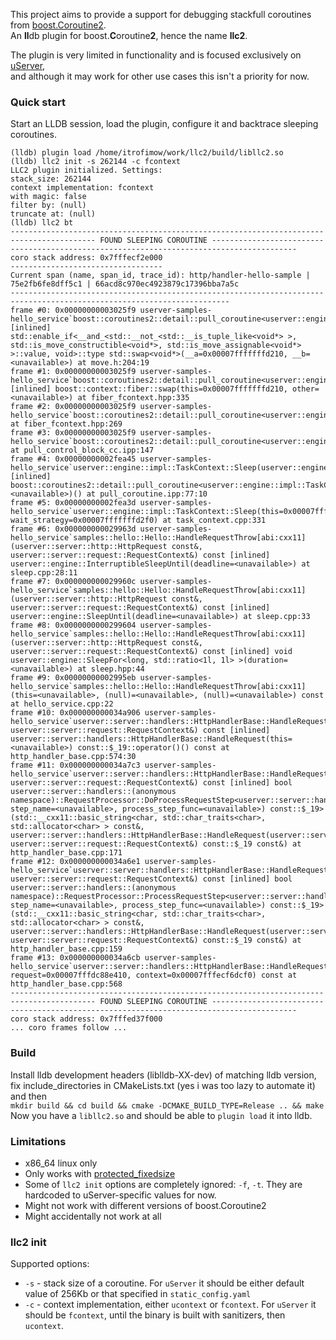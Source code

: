 This project aims to provide a support for debugging stackfull coroutines
from [boost.Coroutine2](https://www.boost.org/doc/libs/1_81_0/libs/coroutine2/doc/html/index.html). <br>
An **ll**db plugin for boost.**C**oroutine**2**, hence the name **llc2**.

The plugin is very limited in functionality and is focused exclusively
on [uServer](https://github.com/userver-framework/userver), <br>
and although it may work for other use cases this isn't a priority for now.

### Quick start

Start an LLDB session, load the plugin, configure it and backtrace sleeping coroutines.

```
(lldb) plugin load /home/itrofimow/work/llc2/build/libllc2.so
(lldb) llc2 init -s 262144 -c fcontext
LLC2 plugin initialized. Settings:
stack_size: 262144
context implementation: fcontext
with magic: false
filter by: (null)
truncate at: (null)
(lldb) llc2 bt
----------------------------------------------------------------------------------------- FOUND SLEEPING COROUTINE -----------------------------------------------------------------------------------------
coro stack address: 0x7fffecf2e000
----------------------------------
Current span (name, span_id, trace_id): http/handler-hello-sample | 75e2fb6fe8dff5c1 | 66acd8c970ec4923879c17396bba7a5c
-----------------------------------------------------------------------------------------------------------------------
frame #0: 0x00000000003025f9 userver-samples-hello_service`boost::coroutines2::detail::pull_coroutine<userver::engine::impl::TaskContext*>::control_block::resume() [inlined] std::enable_if<__and_<std::__not_<std::__is_tuple_like<void*> >, std::is_move_constructible<void*>, std::is_move_assignable<void*> >::value, void>::type std::swap<void*>(__a=0x00007fffffffd210, __b=<unavailable>) at move.h:204:19
frame #1: 0x00000000003025f9 userver-samples-hello_service`boost::coroutines2::detail::pull_coroutine<userver::engine::impl::TaskContext*>::control_block::resume() [inlined] boost::context::fiber::swap(this=0x00007fffffffd210, other=<unavailable>) at fiber_fcontext.hpp:335
frame #2: 0x00000000003025f9 userver-samples-hello_service`boost::coroutines2::detail::pull_coroutine<userver::engine::impl::TaskContext*>::control_block::resume() at fiber_fcontext.hpp:269
frame #3: 0x00000000003025f9 userver-samples-hello_service`boost::coroutines2::detail::pull_coroutine<userver::engine::impl::TaskContext*>::control_block::resume(this=0x00007fffffffd210) at pull_control_block_cc.ipp:147
frame #4: 0x00000000002fea45 userver-samples-hello_service`userver::engine::impl::TaskContext::Sleep(userver::engine::impl::WaitStrategy&) [inlined] boost::coroutines2::detail::pull_coroutine<userver::engine::impl::TaskContext*>::operator(this=<unavailable>)() at pull_coroutine.ipp:77:10
frame #5: 0x00000000002fea3d userver-samples-hello_service`userver::engine::impl::TaskContext::Sleep(this=0x00007fffde2dd800, wait_strategy=0x00007fffffffd2f0) at task_context.cpp:331
frame #6: 0x000000000029963d userver-samples-hello_service`samples::hello::Hello::HandleRequestThrow[abi:cxx11](userver::server::http::HttpRequest const&, userver::server::request::RequestContext&) const [inlined] userver::engine::InterruptibleSleepUntil(deadline=<unavailable>) at sleep.cpp:28:11
frame #7: 0x000000000029960c userver-samples-hello_service`samples::hello::Hello::HandleRequestThrow[abi:cxx11](userver::server::http::HttpRequest const&, userver::server::request::RequestContext&) const [inlined] userver::engine::SleepUntil(deadline=<unavailable>) at sleep.cpp:33
frame #8: 0x0000000000299604 userver-samples-hello_service`samples::hello::Hello::HandleRequestThrow[abi:cxx11](userver::server::http::HttpRequest const&, userver::server::request::RequestContext&) const [inlined] void userver::engine::SleepFor<long, std::ratio<1l, 1l> >(duration=<unavailable>) at sleep.hpp:44
frame #9: 0x00000000002995eb userver-samples-hello_service`samples::hello::Hello::HandleRequestThrow[abi:cxx11](this=<unavailable>, (null)=<unavailable>, (null)=<unavailable>) const at hello_service.cpp:22
frame #10: 0x000000000034a906 userver-samples-hello_service`userver::server::handlers::HttpHandlerBase::HandleRequest(userver::server::request::RequestBase&, userver::server::request::RequestContext&) const [inlined] userver::server::handlers::HttpHandlerBase::HandleRequest(this=<unavailable>) const::$_19::operator()() const at http_handler_base.cpp:574:30
frame #11: 0x000000000034a7c3 userver-samples-hello_service`userver::server::handlers::HttpHandlerBase::HandleRequest(userver::server::request::RequestBase&, userver::server::request::RequestContext&) const [inlined] bool userver::server::handlers::(anonymous namespace)::RequestProcessor::DoProcessRequestStep<userver::server::handlers::HttpHandlerBase::HandleRequest(this=0x00007fffecf6ca98, step_name=<unavailable>, process_step_func=<unavailable>) const::$_19>(std::__cxx11::basic_string<char, std::char_traits<char>, std::allocator<char> > const&, userver::server::handlers::HttpHandlerBase::HandleRequest(userver::server::request::RequestBase&, userver::server::request::RequestContext&) const::$_19 const&) at http_handler_base.cpp:171
frame #12: 0x000000000034a6e1 userver-samples-hello_service`userver::server::handlers::HttpHandlerBase::HandleRequest(userver::server::request::RequestBase&, userver::server::request::RequestContext&) const [inlined] bool userver::server::handlers::(anonymous namespace)::RequestProcessor::ProcessRequestStep<userver::server::handlers::HttpHandlerBase::HandleRequest(this=0x00007fffecf6ca98, step_name=<unavailable>, process_step_func=<unavailable>) const::$_19>(std::__cxx11::basic_string<char, std::char_traits<char>, std::allocator<char> > const&, userver::server::handlers::HttpHandlerBase::HandleRequest(userver::server::request::RequestBase&, userver::server::request::RequestContext&) const::$_19 const&) at http_handler_base.cpp:159
frame #13: 0x000000000034a6cb userver-samples-hello_service`userver::server::handlers::HttpHandlerBase::HandleRequest(this=0x00007fffdcc27080, request=0x00007fffdc88e410, context=0x00007fffecf6dcf0) const at http_handler_base.cpp:568
----------------------------------------------------------------------------------------- FOUND SLEEPING COROUTINE -----------------------------------------------------------------------------------------
coro stack address: 0x7fffed37f000
... coro frames follow ...
```

### Build

Install lldb development headers (liblldb-XX-dev) of matching lldb version, <br>
fix include_directories in CMakeLists.txt (yes i was too lazy to automate it) and then <br>
`mkdir build && cd build && cmake -DCMAKE_BUILD_TYPE=Release .. && make` <br>
Now you have a `libllc2.so` and should be able to `plugin load` it into lldb.

### Limitations

* x86_64 linux only
* Only works
  with [protected_fixedsize](https://www.boost.org/doc/libs/1_81_0/libs/coroutine2/doc/html/coroutine2/stack/protected_fixedsize.html)
* Some of `llc2 init` options are completely ignored: `-f`, `-t`. They are hardcoded to uServer-specific values for now.
* Might not work with different versions of boost.Coroutine2
* Might accidentally not work at all

### llc2 init

Supported options:

* `-s` - stack size of a coroutine. For `uServer` it should be either default value of 256Kb or that specified
  in `static_config.yaml`
* `-c` - context implementation, either `ucontext` or `fcontext`. For `uServer` it should be `fcontext`, until the
  binary is built with sanitizers, then `ucontext`.
